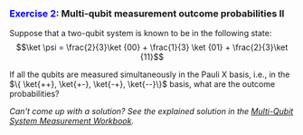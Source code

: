 ### <span style="color:blue">Exercise 2</span>: Multi-qubit measurement outcome probabilities II

Suppose that a two-qubit system is known to be in the following state:
$$\ket \psi =  \frac{2}{3}\ket {00} + \frac{1}{3} \ket {01} + \frac{2}{3}\ket {11}$$

If all the qubits are measured simultaneously in the Pauli X basis, i.e., in the $\{ \ket{++}, \ket{+-}, \ket{-+}, \ket{--}\}$ basis, what are the outcome probabilities?

_Can't come up with a solution? See the explained solution in the [Multi-Qubit System Measurement Workbook](./Workbook_MultiQubitSystemMeasurements.ipynb#Exercise-2:-Multi-qubit-measurement-outcome-probabilities-II)._
